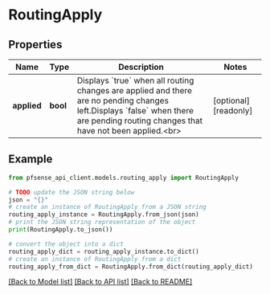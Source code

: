 # RoutingApply


## Properties

Name | Type | Description | Notes
------------ | ------------- | ------------- | -------------
**applied** | **bool** | Displays &#x60;true&#x60; when all routing changes are applied and there are no pending changes left.Displays &#x60;false&#x60; when there are pending routing changes that have not been applied.&lt;br&gt; | [optional] [readonly] 

## Example

```python
from pfsense_api_client.models.routing_apply import RoutingApply

# TODO update the JSON string below
json = "{}"
# create an instance of RoutingApply from a JSON string
routing_apply_instance = RoutingApply.from_json(json)
# print the JSON string representation of the object
print(RoutingApply.to_json())

# convert the object into a dict
routing_apply_dict = routing_apply_instance.to_dict()
# create an instance of RoutingApply from a dict
routing_apply_from_dict = RoutingApply.from_dict(routing_apply_dict)
```
[[Back to Model list]](../README.md#documentation-for-models) [[Back to API list]](../README.md#documentation-for-api-endpoints) [[Back to README]](../README.md)


